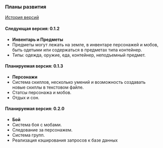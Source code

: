 ### Планы развития

[История версий](https://github.com/Rottenwood/UtopiaMud/blob/master/CHANGELOG.md)

#### Следующая версия: **0.1.2**
* **Инвентарь и Предметы**
* Предметы могут лежать на земле, в инвентаре персонажей и мобов, быть одетыми или содержаться в предметах типа контейнер.
* Типы: одежда, оружие, еда, контейнер, неподъемный предмет.

#### Планируемая версия: **0.1.3**
* **Персонажи**
* Система скиллов, несколько умений и возможность создавать новые скиллы в текстовом файле.
* Статсы персонажа и мобов.
* Отдых и сон.

#### Планируемая версия: **0.2.0**
* **Бой**
* Система боя с мобами.
* Следование за персонажем.
* Система групп.
* Реализация кэширования запросов к базе данных

